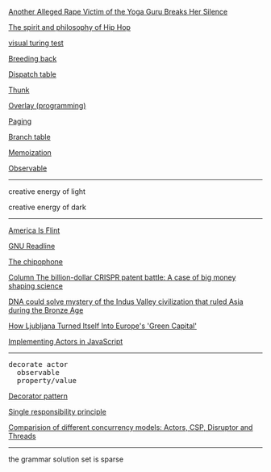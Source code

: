 <a href="https://broadly.vice.com/en_us/article/another-alleged-rape-victim-of-the-yoga-guru-breaks-her-silence?utm_Source=vicefbus" target="_blank">Another Alleged Rape Victim of the Yoga Guru Breaks Her Silence</a>

<a href="http://www.newstatesman.com/blogs/the-faith-column/2007/09/hip-hop-movements-thought" target="_blank">The spirit and philosophy of Hip Hop</a>

<a href="http://turing.deepart.io/" target="_blank">visual turing test</a>

<a href="http://www.wikiwand.com/en/Breeding_back" target="_blank">Breeding back</a>

<a href="http://www.wikiwand.com/en/Dispatch_table" target="_blank">Dispatch table</a>

<a href="http://www.wikiwand.com/en/Thunk" target="_blank">Thunk</a>

<a href="http://www.wikiwand.com/en/Overlay_(programming)" target="_blank">Overlay (programming)</a>

<a href="http://www.wikiwand.com/en/Paging" target="_blank">Paging</a>

<a href="http://www.wikiwand.com/en/Branch_table" target="_blank">Branch table</a>

<a href="http://www.wikiwand.com/en/Memoization" target="_blank">Memoization</a>

<a href="https://www.wikiwand.com/en/Observable" target="_blank">Observable</a>

---

creative energy of light

creative energy of dark

---

<a href="http://www.nytimes.com/2016/02/07/opinion/sunday/america-is-flint.html?ref=opinion&_r=1" target="_blank">America Is Flint</a>

<a href="https://www.wikiwand.com/en/GNU_Readline" target="_blank">GNU Readline</a>

<a href="http://www.linusakesson.net/chipophone/index.php" target="_blank">The chipophone</a>

<a href="http://www.latimes.com/business/hiltzik/la-fi-hiltzik-20160206-column.html" target="_blank">Column The billion-dollar CRISPR patent battle: A case of big money shaping science</a>

<a href="http://www.businessinsider.com/dna-could-solve-mystery-of-indus-valley-civilization-2016-2" target="_blank">DNA could solve mystery of the Indus Valley civilization that ruled Asia during the Bronze Age</a>

<a href="http://www.citylab.com/design/2016/02/how-ljubljana-turned-itself-into-europes-green-capital/458934/?utm_source=SFFB" target="_blank">How Ljubljana Turned Itself Into Europe's 'Green Capital'</a>

<a href="http://www.dalnefre.com/wp/2014/03/actors-in-javascript/" target="_blank">Implementing Actors in JavaScript</a>

---

<pre>
decorate actor
  observable
  property/value
</pre>

<a href="https://www.wikiwand.com/en/Decorator_pattern" target="_blank">Decorator pattern</a>

<a href="https://www.wikiwand.com/en/Single_responsibility_principle" target="_blank">Single responsibility principle</a>

<a href="http://java-is-the-new-c.blogspot.com/2014/01/comparision-of-different-concurrency.html" target="_blank">Comparision of different concurrency models: Actors, CSP, Disruptor and Threads</a>

---

the grammar solution set is sparse
